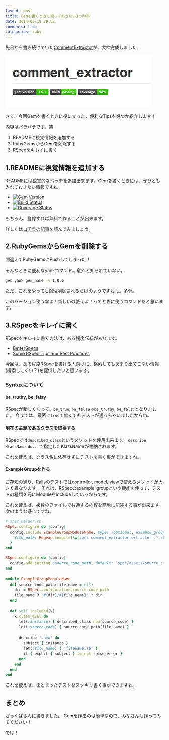 ```yaml
---
layout: post
title: Gemを書くときに知っておきたい3つの事
date: 2014-02-18 20:52
comments: true
categories: ruby
---
```


先日から書き続けていた[CommentExtractor](https://github.com/alpaca-tc/comment_extractor)が、大枠完成しました。

<img class="image_on_frame center" src="/images/blog/i-have-almost-finished-implementing-comment-parser/capture.png" alt="CommentExtractor" />

さて、今回Gemを書くときに役に立った、便利なTipsを幾つか紹介します！

<!-- more -->

内容はバラバラです。笑

1. READMEに視覚情報を追加する
2. RubyGemsからGemを削除する
3. RSpecをキレイに書く

## 1.READMEに視覚情報を追加する

READMEには視覚的なバッヂを追加出来ます。Gemを書くときには、ぜひとも入れておきたい情報ですね。

- [![Gem Version](https://badge.fury.io/rb/comment_extractor.png)](https://badge.fury.io/rb/comment\_extractor)
- [![Build Status](https://travis-ci.org/alpaca-tc/comment_extractor.png?branch=v1.0.0)](https://travis-ci.org/alpaca-tc/comment\_parser)
- [![Coverage Status](https://coveralls.io/repos/alpaca-tc/comment_extractor/badge.png?branch=v1.0.0)](https://coveralls.io/r/alpaca-tc/comment\_extractor?branch=v1.0.0)

もちろん、登録すれば無料で作ることが出来ます。

詳しくは[コチラの記事](https://elgalu.github.io/2013/add-achievement-badges-to-your-gem-readme/)を読んでみましょう。

## 2.RubyGemsからGemを削除する

間違えてRubyGemsにPushしてしまった！

そんなときに便利なyankコマンド。意外と知られていない。

```sh
gem yank gem_name -v 1.0.0
```

ただ、これをやっても論理削除されるだけのようですねぇ。多分。

このバージョン使うなよ！新しいの使えよ！ってときに使うコマンドだと思います。

## 3.RSpecをキレイに書く

RSpecをキレイに書く方法は、ある程度伝統があります。

- [BetterSpecs](https://betterspecs.org/)
- [Some RSpec Tips and Best Practices](https://bitfluxx.com/2011/05/23/some-rspec-tips-and-best-practices.html)

今回は、ある程度RSpecを書ける人向けに、検索してもあまり出てこない情報(検索しにくい？)を提供したいと思います。

### Syntaxについて

#### be\_truthy, be\_falsy

RSpecが新しくなって、`be_true`, `be_false`→`be_truthy`, `be_falsy`となりました。
今までは、厳密に`true`で無くてもテストが通っちゃいましたからね。

#### 現在の主題であるクラスを取得する

RSpecでは`described_class`というメソッドを使用出来ます。
`describe KlassName do...`で指定したKlassNameが格納されます。

これを使えば、クラス名に依存せずにテストを書く事ができますね。

#### ExampleGroupを作る

ご存知の通り、Railsのテストではcontroller, model, viewで使えるメソッドが大きく異なります。
それは、RSpecのexample\_groupという機能を使って、テストの種類を元にModuleをincludeしているからです。

これを使えば、複数のファイルで共通する内容を簡単に記述する事が出来ます。
次のような感じですね。

```ruby
# spec_helper.rb
RSpec.configure do |config|
  config.include ExampleGroupModuleName, type: :optional, example_group: {
    file_path: Regexp.compile(%w[spec comment_extractor extractor .*.rb].join('[\\\/]'))
  }
end
```

```ruby
RSpec.configure do |config|
  config.add_setting :source_code_path, default: 'spec/assets/source_code'
end

module ExampleGroupModuleName
  def source_code_path(file_name = nil)
    dir = RSpec.configuration.source_code_path
    file_name ? "#{dir}/#{file_name}" : dir
  end

  def self.included(k)
    k.class_eval do
      let(:instance) { described_class.new(source_code) }
      let(:source_code) { source_code_path(file_name) }

      describe '.new' do
        subject { instance }
        let(:file_name) { 'filename.rb' }
        it { expect { subject }.to_not raise_error }
      end
    end
  end
end
```

これを使えば、まとまったテストをスッキリ書く事ができますね。

## まとめ

ざっくばらんに書きました。
Gemを作るのは簡単なので、みなさんも作ってみてください！

では！
